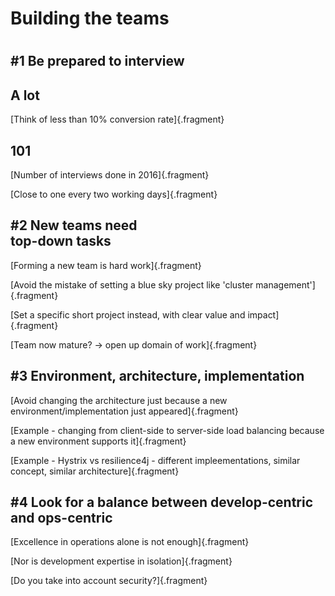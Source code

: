 # Building the teams

# 

## \#1 Be prepared to interview

## A lot
[Think of less than 10% conversion rate]{.fragment}

##  101
[Number of interviews done in 2016]{.fragment}

[Close to one every two working days]{.fragment}


## \#2 New teams need <br/>top-down tasks
[Forming a new team is hard work]{.fragment}

[Avoid the mistake of setting a blue sky project like 'cluster management']{.fragment}

[Set a specific short project instead, with clear value and impact]{.fragment}

[Team now mature? -> open up domain of work]{.fragment}



## \#3 Environment, architecture, implementation

[Avoid changing the architecture just because a new environment/implementation just appeared]{.fragment}

[Example - changing from client-side to server-side load balancing because a new environment supports it]{.fragment} 

[Example - Hystrix vs resilience4j - different impleementations, similar concept, similar architecture]{.fragment} 



## \#4 Look for a balance between develop-centric and ops-centric
[Excellence in operations alone is not enough]{.fragment}

[Nor is development expertise in isolation]{.fragment}

[Do you take into account security?]{.fragment}

